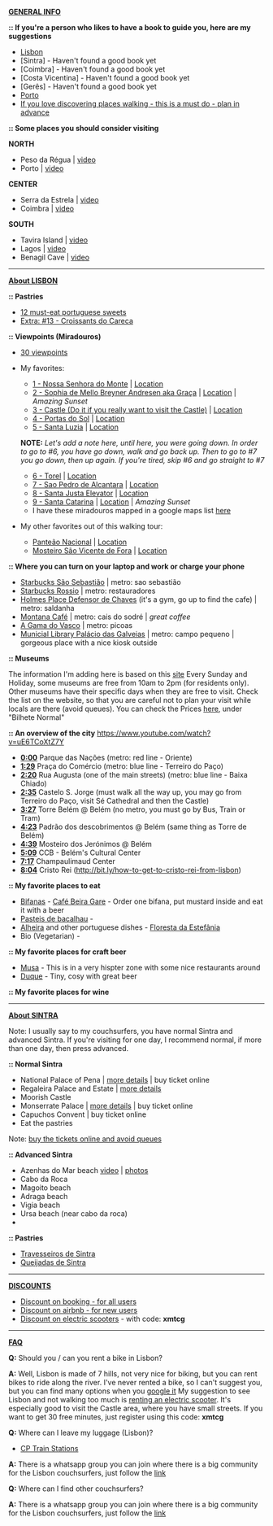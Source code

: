 

**[GENERAL INFO](#GENERAL)**

**:: If you're a person who likes to have a book to guide you, here are my suggestions**
- [Lisbon](http://bit.ly/lonelyplanet-lisbon)
- [Sintra] - Haven't found a good book yet
- [Coimbra] - Haven't found a good book yet
- [Costa Vicentina] - Haven't found a good book yet
- [Gerês] - Haven't found a good book yet
- [Porto](http://bit.ly/lonelyplanet-porto)
- [If you love discovering places walking - this is a must do - plan in advance](http://bit.ly/pilgrims-guide-to-santiago)

**:: Some places you should consider visiting**

**NORTH**
- Peso da Régua | [video](https://www.youtube.com/watch?v=PMMZ5iGUYxk)
- Porto | [video](https://youtu.be/P170_f49pv4)

**CENTER**
- Serra da Estrela | [video](https://www.youtube.com/watch?v=25Zo0kaLRMk)
- Coimbra | [video](https://www.youtube.com/watch?v=O8njLUyly6c)

**SOUTH**
- Tavira Island | [video](https://youtu.be/hKZvTlDkTxU)
- Lagos | [video](https://youtu.be/SkoWo8yzvZM)
- Benagil Cave | [video](https://www.youtube.com/watch?v=lEFsQVMlRBI)

---

**[About LISBON](#LISBON)**

**:: Pastries**
- [12 must-eat portuguese sweets](http://bit.ly/portuguese-pastries-sweets-convents-monasteries)
- [Extra: #13 - Croissants do Careca](https://goo.gl/maps/aCrooXrbyvS2)

**:: Viewpoints (Miradouros)**
- [30 viewpoints](http://bit.ly/30-miradouros-lisbon)  
- My favorites:
  - [1 - Nossa Senhora do Monte](http://bit.ly/miradour-nossa-senhora-monte) | [Location](https://goo.gl/maps/w43J1XZBjkN2)
  - [2 - Sophia de Mello Breyner Andresen aka Graça](http://bit.ly/miradouro-graca) | [Location](https://goo.gl/maps/11tEhy1DxMx) | *Amazing Sunset*
  - [3 - Castle (Do it if you really want to visit the Castle)](http://bit.ly/miradouros-castle-sao-jorge) | [Location](https://goo.gl/maps/8o5sxL28TMF2)
  - [4 - Portas do Sol](http://bit.ly/miradouro-portas-sol) | [Location](https://goo.gl/maps/nr5Fdf8heqz)
  - [5 - Santa Luzia](http://bit.ly/miradouro-santa-luzia) | [Location](https://goo.gl/maps/tdD6cY6Ee9q)
  
  **NOTE:** *Let's add a note here, until here, you were going down. In order to go to #6, you have go down, walk and go back up. Then to go to #7 you go down, then up again. If you're tired, skip #6 and go straight to #7*
  - [6 - Torel](http://bit.ly/miradouro-do-torel) | [Location](https://goo.gl/maps/Tr2aqvarjEB2)
  - [7 - Sao Pedro de Alcantara](http://bit.ly/miradouro-sao-pedro-alcantara) | [Location](https://goo.gl/maps/M44dzkGtwzK2)
  - [8 - Santa Justa Elevator](http://bit.ly/miradouro-santa-justa-elevator) | [Location](https://goo.gl/maps/rGWhCKQqMyA2)
  - [9 - Santa Catarina](http://bit.ly/miradouro-santa-catarina) | [Location](https://goo.gl/maps/Xitq8uFpwDy) | *Amazing Sunset*
  - I have these miradouros mapped in a google maps list [here](https://goo.gl/maps/1nG1r3MPtep) 
  
- My other favorites out of this walking tour:
  - [Panteão Nacional](http://bit.ly/miradouro-panteao) | [Location](https://goo.gl/maps/V4wHJMvxks92)
  - [Mosteiro São Vicente de Fora](http://bit.ly/mosteiro-sao-vicente) | [Location](https://goo.gl/maps/hgzuCWqTpt22) 

**:: Where you can turn on your laptop and work or charge your phone**
- [Starbucks São Sebastião](https://goo.gl/maps/tP1xS7fWxGP2) | metro: sao sebastião
- [Starbucks Rossio](https://goo.gl/maps/C8ed4fdCHCn) | metro: restauradores
- [Holmes Place Defensor de Chaves](https://goo.gl/maps/fve3ukJtApP2) (it's a gym, go up to find the cafe) | metro: saldanha
- [Montana Café](https://goo.gl/maps/uKg69gkPtmH2) | metro: cais do sodré | *great coffee*
- [A Gama do Vasco](https://goo.gl/maps/wfBQDkfB7zB2) | metro: picoas
- [Municial Library Palácio das Galveias](https://goo.gl/maps/DyKzQ4vsrJ92) | metro: campo pequeno | gorgeous place with a nice kiosk outside

**:: Museums**

The information I'm adding here is based on this [site](https://pumpkin.pt/eventos/museus-e-monumentos-gratuitos-no-primeiro-domingo-de-cada-mes/)
Every Sunday and Holiday, some museums are free from 10am to 2pm (for residents only). Other museums have their specific days when they are free to visit. Check the list on the website, so that you are careful not to plan your visit while locals are there (avoid queues).
You can check the Prices [here](http://www.patrimoniocultural.gov.pt/static/data/bilheteira/precario_bilheteira.jpg), under "Bilhete Normal"


**:: An overview of the city**
  https://www.youtube.com/watch?v=uE6TCoXtZ7Y

- **[0:00](https://youtu.be/uE6TCoXtZ7Y?t=0s)** Parque das Nações (metro: red line - Oriente)
- **[1:29](https://youtu.be/uE6TCoXtZ7Y?t=1m29s)** Praça do Comércio (metro: blue line - Terreiro do Paço)
- **[2:20](https://youtu.be/uE6TCoXtZ7Y?t=2m20s)** Rua Augusta (one of the main streets) (metro: blue line - Baixa Chiado)
- **[2:35](https://youtu.be/uE6TCoXtZ7Y?t=2m35s)** Castelo S. Jorge (must walk all the way up, you may go from Terreiro do Paço, visit Sé Cathedral and then the Castle)
- **[3:27](https://youtu.be/uE6TCoXtZ7Y?t=3m27s)** Torre Belém @ Belém (no metro, you must go by Bus, Train or Tram)
- **[4:23](https://youtu.be/uE6TCoXtZ7Y?t=4m23s)** Padrão dos descobrimentos @ Belém (same thing as Torre de Belém)
- **[4:39](https://youtu.be/uE6TCoXtZ7Y?t=4m39s)** Mosteiro dos Jerónimos @ Belém 
- **[5:09](https://youtu.be/uE6TCoXtZ7Y?t=5m09s)** CCB - Belém's Cultural Center
- **[7:17](https://youtu.be/uE6TCoXtZ7Y?t=7m17s)** Champaulimaud Center
- **[8:04](https://youtu.be/uE6TCoXtZ7Y?t=8m04s)** Cristo Rei (http://bit.ly/how-to-get-to-cristo-rei-from-lisbon)

**:: My favorite places to eat**

- [Bifanas](https://goo.gl/images/3dJoHA) - [Café Beira Gare](https://goo.gl/maps/S9A4zo3Y5zt) - Order one bifana, put mustard inside and eat it with a beer
- [Pasteis de bacalhau](https://goo.gl/images/oZ5abn) - 
- [Alheira](https://goo.gl/images/wHesf9) and other portuguese dishes - [Floresta da Estefânia](https://goo.gl/maps/EvQaD3BrNj12)
- Bio (Vegetarian) -  


**:: My favorite places for craft beer**

- [Musa](https://goo.gl/maps/GF2Rk7Hw8NG2) - This is in a very hispter zone with some nice restaurants around
- [Duque](https://goo.gl/maps/wEt7QYSdM382) - Tiny, cosy with great beer

**:: My favorite places for wine**

---

**[About SINTRA](#SINTRA)**

Note: I usually say to my couchsurfers, you have normal Sintra and advanced Sintra. If you're visiting for one day, I recommend normal, if more than one day, then press advanced.

**:: Normal Sintra**
- National Palace of Pena | [more details](https://www.parquesdesintra.pt/en/parks-and-monuments/park-and-national-palace-of-pena/) | buy ticket online
- Regaleira Palace and Estate | [more details](http://www.regaleira.pt/en/quinta-da-regaleira)
- Moorish Castle
- Monserrate Palace | [more details](https://www.parquesdesintra.pt/en/parks-and-monuments/park-and-palace-of-monserrate/) | buy ticket online
- Capuchos Convent | buy ticket online
- Eat the pastries

Note: [buy the tickets online and avoid queues](https://www.parquesdesintra.pt/en/commercial-area/ticket-office-2/)

**:: Advanced Sintra**
- Azenhas do Mar beach [video](https://www.youtube.com/watch?v=PNzk8TKnOAE) | [photos](http://www.azenhasdomar.com/#/galeria)
- Cabo da Roca
- Magoito beach
- Adraga beach 
- Vigia beach
- Ursa beach (near cabo da roca)
- 

**:: Pastries**
- [Travesseiros de Sintra](https://goo.gl/maps/CUocfbnEM9H2)
- [Queijadas de Sintra](https://goo.gl/maps/tQko4mAnMHJ2)


---

**[DISCOUNTS](#DISCOUNTS)**
- [Discount on booking - for all users](http://bit.ly/booking-15e-offer)
- [Discount on airbnb - for new users](http://bit.ly/airbnb-new-users-offer)
- [Discount on electric scooters](http://bit.ly/Rent-a-scooter) - with code: **xmtcg** 

---

**[FAQ](#FAQ)**

**Q:** Should you / can you rent a bike in Lisbon?

**A:** Well, Lisbon is made of 7 hills, not very nice for biking, but you can rent bikes to ride along the river. I've never rented a bike, so I can't suggest you, but you can find many options when you [google it](http://bit.ly/google-rent-bikes-lisbon)
My suggestion to see Lisbon and not walking too much is [renting an electric scooter](http://bit.ly/Rent-a-scooter). It's especially good to visit the Castle area, where you have small streets. If you want to get 30 free minutes, just register using this code: **xmtcg** 

**Q:** Where can I leave my luggage (Lisbon)?
- [CP Train Stations](http://bit.ly/lisbon-luggage-lockers)

**A:** There is a whatsapp group you can join where there is a big community for the Lisbon couchsurfers, just follow the [link](http://bit.ly/lisbon-whatsapp-cs-group)

**Q:** Where can I find other couchsurfers?

**A:** There is a whatsapp group you can join where there is a big community for the Lisbon couchsurfers, just follow the [link](http://bit.ly/lisbon-whatsapp-cs-group)

